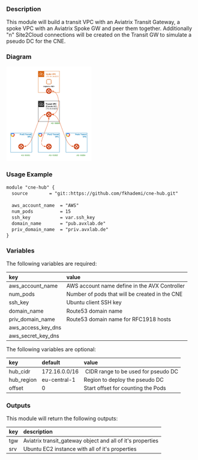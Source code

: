 ### Description
This module will build a transit VPC with an Aviatrix Transit Gateway, a spoke VPC with an Aviatrix Spoke GW and peer them together.  Additionally "n" Site2Cloud connections will be created on the Transit GW to simulate a pseudo DC for the CNE.

### Diagram
<img src="https://github.com/fkhademi/cne-hub/blob/master/diagram.png?raw=true" height="250">

### Usage Example
```
module "cne-hub" {
  source        = "git::https://github.com/fkhademi/cne-hub.git"

  aws_account_name  = "AWS"
  num_pods          = 15
  ssh_key           = var.ssh_key
  domain_name       = "pub.avxlab.de"
  priv_domain_name  = "priv.avxlab.de"
}
```

### Variables
The following variables are required:

key | value
:--- | :---
aws_account_name | AWS account name define in the AVX Controller
num_pods | Number of pods that will be created in the CNE
ssh_key | Ubuntu client SSH key
domain_name | Route53 domain name
priv_domain_name | Route53 domain name for RFC1918 hosts
aws_access_key_dns |
aws_secret_key_dns |

The following variables are optional:

key | default | value 
:---|:---|:---
hub_cidr | 172.16.0.0/16 | CIDR range to be used for pseudo DC
hub_region | eu-central-1 | Region to deploy the pseudo DC
offset  | 0 | Start offset for counting the Pods

### Outputs
This module will return the following outputs:

key | description
:---|:---
tgw | Aviatrix transit_gateway object and all of it's properties
srv | Ubuntu EC2 instance with all of it's properties